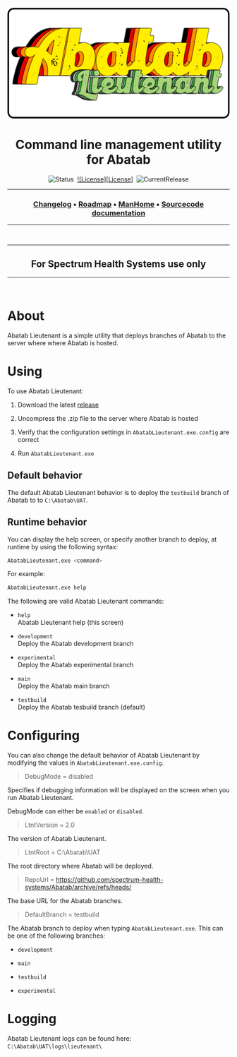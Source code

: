 <div align="center">

  [![Logo][Logo]][MainBranchUrl]

# Command line management utility for Abatab

  ![Status][Status]&nbsp;&nbsp;[![License][License]][LicenseUrl]&nbsp;&nbsp;![CurrentRelease][CurrentRelease]

  ***
  ### [Changelog][Changelog]&nbsp;&bull;&nbsp;[Roadmap][Roadmap]&nbsp;&bull;&nbsp;[ManHome][ManHome]&nbsp;&bull;&nbsp;[Sourcecode documentation][SrcDocHome]

  ***

</div>

<br>



***

<div align="center">
  <h2>
    For Spectrum Health Systems use only
  </h2>
</div>

***

<br>

# About

Abatab Lieutenant is a simple utility that deploys branches of Abatab to the server where where Abatab is hosted.

# Using

To use Abatab Lieutenant:

1. Download the latest [release](https://github.com/spectrum-health-systems/AbatabLieutenant/releases)

2. Uncompress the .zip file to the server where Abatab is hosted

3. Verify that the configuration settings in `AbatabLieutenant.exe.config` are correct

4. Run `AbatabLieutenant.exe`

## Default behavior

The default Abatab Lieutenant behavior is to deploy the `testbuild` branch of Abatab to to `C:\Abatab\UAT`.

## Runtime behavior

You can display the help screen, or specify another branch to deploy, at runtime by using the following syntax:

``` bash
AbatabLieutenant.exe <command>
```

For example:

``` bash
AbatabLieutenant.exe help
```

The following are valid Abatab Lieutenant commands:

* `help`  
Abatab Lieutenant help (this screen)

* `development`  
Deploy the Abatab development branch

* `experimental`  
Deploy the Abatab experimental branch

* `main`  
Deploy the Abatab main branch

* `testbuild`  
Deploy the Abatab tesbuild branch (default)

# Configuring

You can also change the default behavior of Abatab Lieutenant by modifying the values in `AbatabLieutenant.exe.config`.

> DebugMode = disabled

Specifies if debugging information will be displayed on the screen when you run Abatab Lieutenant.

DebugMode can either be `enabled` or `disabled`.

> LtntVersion = 2.0

The version of Abatab Lieutenant.

> LtntRoot = C:\Abatab\UAT

The root directory where Abatab will be deployed.

> RepoUrl = https://github.com/spectrum-health-systems/Abatab/archive/refs/heads/

The base URL for the Abatab branches.

> DefaultBranch = testbuild  

The Abatab branch to deploy when typing `AbatabLieutenant.exe`.  This can be one of the following branches:

* `development`

* `main`

* `testbuild`

* `experimental`

# Logging

Abatab Lieutenant logs can be found here:  
`C:\Abatab\UAT\logs\lieutenant\`

<!-- REFERENCE LINKS -->
[AbatabRepoUrl]: https://github.com/spectrum-health-systems/Abatab
[MainBranchUrl]: README.md
[Logo]: /.github/res/img/logo/RepositoryLogo.png
[Status]: https://img.shields.io/badge/Active-brightgreen?style=flat-square
[Status]: https://img.shields.io/badge/Apache%202.0-brightgreen?style=flat-square
[LicenseUrl]: https://www.apache.org/licenses/LICENSE-2.0
[CurrentRelease]: https://img.shields.io/github/v/release/spectrum-health-systems/AbatabLieutenant?style=flat-square
[CurrentReleaseUrl]: https://github.com/spectrum-health-systems/AbatabLieutenant/releases
[Changelog]: /doc/CHANGELOG.md
[Roadmap]: /doc/ROADMAP.md
[ManHome]: /doc/man/ManHome.md
[SrcDocHome]: /doc/srcdoc/SrcDocHome.md
